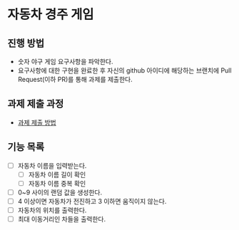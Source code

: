 # 자동차 경주 게임
## 진행 방법
* 숫자 야구 게임 요구사항을 파악한다.
* 요구사항에 대한 구현을 완료한 후 자신의 github 아이디에 해당하는 브랜치에 Pull Request(이하 PR)를 통해 과제를 제출한다.

## 과제 제출 과정
* [과제 제출 방법](https://github.com/next-step/nextstep-docs/tree/master/precourse)

## 기능 목록
- [ ] 자동차 이름을 입력받는다.
  - [ ] 자동차 이름 길이 확인
  - [ ] 자동차 이름 중복 확인
- [ ] 0~9 사이의 랜덤 값을 생성한다.
- [ ] 4 이상이면 자동차가 전진하고 3 이하면 움직이지 않는다.
- [ ] 자동차의 위치를 출력한다.
- [ ] 최대 이동거리인 차들을 출력한다.
